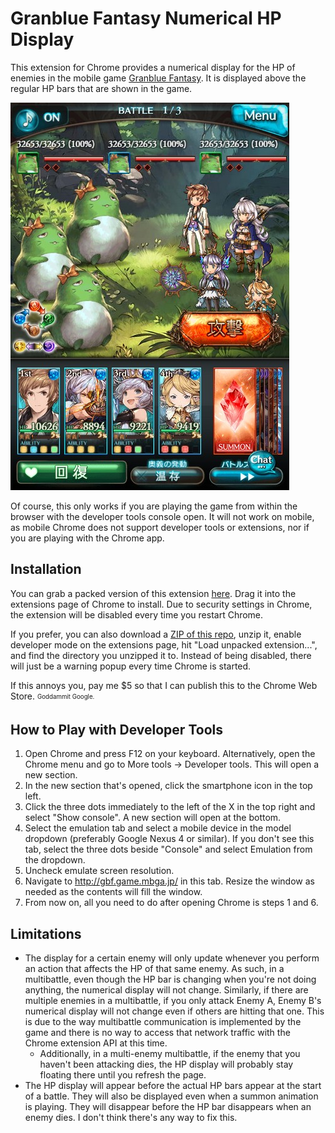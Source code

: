 # Granblue Fantasy Numerical HP Display

This extension for Chrome provides a numerical display for the HP of enemies in the mobile game [Granblue Fantasy](http://granbluefantasy.jp/). It is displayed above the regular HP bars that are shown in the game.

![](https://raw.githubusercontent.com/menma1234/gbf-numbers/master/img/hp.jpg)

Of course, this only works if you are playing the game from within the browser with the developer tools console open. It will not work on mobile, as mobile Chrome does not support developer tools or extensions, nor if you are playing with the Chrome app.

## Installation

You can grab a packed version of this extension [here](https://raw.githubusercontent.com/menma1234/gbf-numbers/master/bin/gbf.crx). Drag it into the extensions page of Chrome to install. Due to security settings in Chrome, the extension will be disabled every time you restart Chrome.

If you prefer, you can also download a [ZIP of this repo](https://github.com/menma1234/gbf-numbers/archive/master.zip), unzip it, enable developer mode on the extensions page, hit "Load unpacked extension...", and find the directory you unzipped it to. Instead of being disabled, there will just be a warning popup every time Chrome is started.

If this annoys you, pay me $5 so that I can publish this to the Chrome Web Store. <sub><sup>Goddammit Google.</sup></sub>

## How to Play with Developer Tools

1. Open Chrome and press F12 on your keyboard. Alternatively, open the Chrome menu and go to More tools -> Developer tools. This will open a new section.
2. In the new section that's opened, click the smartphone icon in the top left.
3. Click the three dots immediately to the left of the X in the top right and select "Show console". A new section will open at the bottom.
4. Select the emulation tab and select a mobile device in the model dropdown (preferably Google Nexus 4 or similar). If you don't see this tab, select the three dots beside "Console" and select Emulation from the dropdown.
5. Uncheck emulate screen resolution.
6. Navigate to http://gbf.game.mbga.jp/ in this tab. Resize the window as needed as the contents will fill the window.
7. From now on, all you need to do after opening Chrome is steps 1 and 6.

## Limitations

* The display for a certain enemy will only update whenever you perform an action that affects the HP of that same enemy. As such, in a multibattle, even though the HP bar is changing when you're not doing anything, the numerical display will not change. Similarly, if there are multiple enemies in a multibattle, if you only attack Enemy A, Enemy B's numerical display will not change even if others are hitting that one. This is due to the way multibattle communication is implemented by the game and there is no way to access that network traffic with the Chrome extension API at this time.
  * Additionally, in a multi-enemy multibattle, if the enemy that you haven't been attacking dies, the HP display will probably stay floating there until you refresh the page.
* The HP display will appear before the actual HP bars appear at the start of a battle. They will also be displayed even when a summon animation is playing. They will disappear before the HP bar disappears when an enemy dies. I don't think there's any way to fix this.
